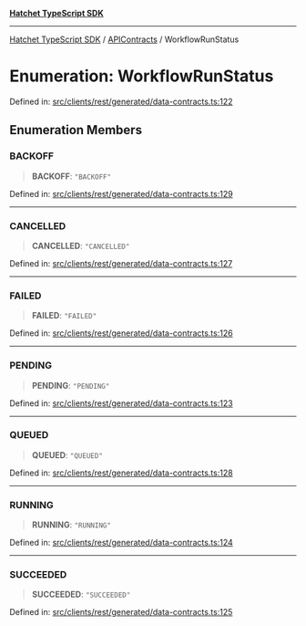 [**Hatchet TypeScript SDK**](../../../../README.md)

***

[Hatchet TypeScript SDK](../../../../README.md) / [APIContracts](../README.md) / WorkflowRunStatus

# Enumeration: WorkflowRunStatus

Defined in: [src/clients/rest/generated/data-contracts.ts:122](https://github.com/hatchet-dev/hatchet/blob/0288a24f2e9f14787135b399bd47182f4d1260d9/sdks/typescript/src/clients/rest/generated/data-contracts.ts#L122)

## Enumeration Members

### BACKOFF

> **BACKOFF**: `"BACKOFF"`

Defined in: [src/clients/rest/generated/data-contracts.ts:129](https://github.com/hatchet-dev/hatchet/blob/0288a24f2e9f14787135b399bd47182f4d1260d9/sdks/typescript/src/clients/rest/generated/data-contracts.ts#L129)

***

### CANCELLED

> **CANCELLED**: `"CANCELLED"`

Defined in: [src/clients/rest/generated/data-contracts.ts:127](https://github.com/hatchet-dev/hatchet/blob/0288a24f2e9f14787135b399bd47182f4d1260d9/sdks/typescript/src/clients/rest/generated/data-contracts.ts#L127)

***

### FAILED

> **FAILED**: `"FAILED"`

Defined in: [src/clients/rest/generated/data-contracts.ts:126](https://github.com/hatchet-dev/hatchet/blob/0288a24f2e9f14787135b399bd47182f4d1260d9/sdks/typescript/src/clients/rest/generated/data-contracts.ts#L126)

***

### PENDING

> **PENDING**: `"PENDING"`

Defined in: [src/clients/rest/generated/data-contracts.ts:123](https://github.com/hatchet-dev/hatchet/blob/0288a24f2e9f14787135b399bd47182f4d1260d9/sdks/typescript/src/clients/rest/generated/data-contracts.ts#L123)

***

### QUEUED

> **QUEUED**: `"QUEUED"`

Defined in: [src/clients/rest/generated/data-contracts.ts:128](https://github.com/hatchet-dev/hatchet/blob/0288a24f2e9f14787135b399bd47182f4d1260d9/sdks/typescript/src/clients/rest/generated/data-contracts.ts#L128)

***

### RUNNING

> **RUNNING**: `"RUNNING"`

Defined in: [src/clients/rest/generated/data-contracts.ts:124](https://github.com/hatchet-dev/hatchet/blob/0288a24f2e9f14787135b399bd47182f4d1260d9/sdks/typescript/src/clients/rest/generated/data-contracts.ts#L124)

***

### SUCCEEDED

> **SUCCEEDED**: `"SUCCEEDED"`

Defined in: [src/clients/rest/generated/data-contracts.ts:125](https://github.com/hatchet-dev/hatchet/blob/0288a24f2e9f14787135b399bd47182f4d1260d9/sdks/typescript/src/clients/rest/generated/data-contracts.ts#L125)
